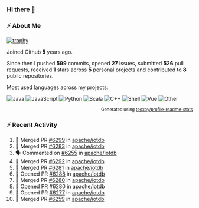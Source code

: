 ### Hi there 👋

### :zap: About Me

[![trophy](https://github-profile-trophy.vercel.app/?username=HTHou&theme=onedark)](https://github.com/ryo-ma/github-profile-trophy)
   
Joined Github **5** years ago.

Since then I pushed **599** commits, opened **27** issues, submitted **526** pull requests, received **1** stars across **5** personal projects and contributed to **8** public repositories.

Most used languages across my projects:

![Java](https://img.shields.io/static/v1?style=flat-square&label=%E2%A0%80&color=555&labelColor=%23b07219&message=Java%EF%B8%B194.4%25)
![JavaScript](https://img.shields.io/static/v1?style=flat-square&label=%E2%A0%80&color=555&labelColor=%23f1e05a&message=JavaScript%EF%B8%B11.4%25)
![Python](https://img.shields.io/static/v1?style=flat-square&label=%E2%A0%80&color=555&labelColor=%233572A5&message=Python%EF%B8%B10.7%25)
![Scala](https://img.shields.io/static/v1?style=flat-square&label=%E2%A0%80&color=555&labelColor=%23c22d40&message=Scala%EF%B8%B10.6%25)
![C++](https://img.shields.io/static/v1?style=flat-square&label=%E2%A0%80&color=555&labelColor=%23f34b7d&message=C%2B%2B%EF%B8%B10.6%25)
![Shell](https://img.shields.io/static/v1?style=flat-square&label=%E2%A0%80&color=555&labelColor=%2389e051&message=Shell%EF%B8%B10.4%25)
![Vue](https://img.shields.io/static/v1?style=flat-square&label=%E2%A0%80&color=555&labelColor=%2341b883&message=Vue%EF%B8%B10.3%25)
![Other](https://img.shields.io/static/v1?style=flat-square&label=%E2%A0%80&color=555&labelColor=%23ededed&message=Other%EF%B8%B11.2%25)

<p align="right"><sub>Generated using <a href="https://github.com/marketplace/actions/profile-readme-stats">teoxoy/profile-readme-stats</a></sub></p>


<!--![](https://github.com/HTHou/HTHou/blob/output/github-contribution-grid-snake.svg)-->

<!--![Haonan Hou's github stats](https://github-readme-stats.vercel.app/api?username=HTHou&count_private=true&show_icons=true&theme=onedark)-->

<!--![Haonan Hou's wakatime stats](https://github-readme-stats.vercel.app/api/wakatime?username=HTHou&layout=compact&theme=onedark)-->

<!--![Top Langs](https://github-readme-stats.vercel.app/api/top-langs/?username=HTHou&theme=onedark&layout=compact)-->

### :zap: Recent Activity
<!--START_SECTION:activity-->
1. 🎉 Merged PR [#6299](https://github.com/apache/iotdb/pull/6299) in [apache/iotdb](https://github.com/apache/iotdb)
2. 🎉 Merged PR [#6283](https://github.com/apache/iotdb/pull/6283) in [apache/iotdb](https://github.com/apache/iotdb)
3. 🗣 Commented on [#6255](https://github.com/apache/iotdb/issues/6255) in [apache/iotdb](https://github.com/apache/iotdb)
4. 🎉 Merged PR [#6292](https://github.com/apache/iotdb/pull/6292) in [apache/iotdb](https://github.com/apache/iotdb)
5. 🎉 Merged PR [#6281](https://github.com/apache/iotdb/pull/6281) in [apache/iotdb](https://github.com/apache/iotdb)
6. 💪 Opened PR [#6288](https://github.com/apache/iotdb/pull/6288) in [apache/iotdb](https://github.com/apache/iotdb)
7. 🎉 Merged PR [#6280](https://github.com/apache/iotdb/pull/6280) in [apache/iotdb](https://github.com/apache/iotdb)
8. 💪 Opened PR [#6280](https://github.com/apache/iotdb/pull/6280) in [apache/iotdb](https://github.com/apache/iotdb)
9. 💪 Opened PR [#6277](https://github.com/apache/iotdb/pull/6277) in [apache/iotdb](https://github.com/apache/iotdb)
10. 🎉 Merged PR [#6259](https://github.com/apache/iotdb/pull/6259) in [apache/iotdb](https://github.com/apache/iotdb)
<!--END_SECTION:activity-->

<!--
**HTHou/HTHou** is a ✨ _special_ ✨ repository because its `README.md` (this file) appears on your GitHub profile.

Here are some ideas to get you started:

- 🔭 I’m currently working on ...
- 🌱 I’m currently learning ...
- 👯 I’m looking to collaborate on ...
- 🤔 I’m looking for help with ...
- 💬 Ask me about ...
- 📫 How to reach me: ...
- 😄 Pronouns: ...
- ⚡ Fun fact: ...
-->

